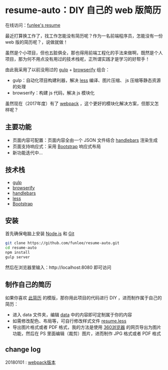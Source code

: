 resume-auto：DIY 自己的 web 版简历
===============================
在线访问：[funlee's resume](http://show.funlee.cn/resume/index.html "funlee's resume")

最近打算换工作了，找工作怎能没有简历呢？作为一名前端程序员，怎能没有一份 web 版的简历呢？，说做就做！

虽然是个小项目，但也五脏俱全，那也得用前端工程化的手法来做啊，既然是个人项目，那为何不用点没有用过的技术栈呢，正所谓实践才是学习的好帮手！

由此我采用了以前没用过的 [gulp](https://gulpjs.com/ "gulp") + [browserify](http://browserify.org/ "browserify") 组合：

* gulp：自动化项目构建利器，解决 [less](http://lesscss.org/ "less") 编译、图片压缩、 js 压缩等静态资源的处理
* browserify：构建 js 代码，解决 js 模块化

虽然现在（2017年度）有了 [webpack](https://webpack.github.io/ "webpack") ，这个更好的模块化解决方案，但那又怎样呢？

主要功能
-------
* 页面内容可配置：页面内容全由一个 JSON 文件结合 [handlebars](http://handlebarsjs.com/ "handlebars") 渲染生成
* 页面支持响应式：采用 [Bootstrap](http://www.bootcss.com/) 响应式布局
* 新功能迭代中...

技术栈
------
* [gulp](https://gulpjs.com/ "gulp")
* [browserify](http://browserify.org/ "browserify")
* [handlebars](http://handlebarsjs.com/ "handlebars")
* [less](http://lesscss.org/ "less")
* [Bootstrap](http://www.bootcss.com/)

安装
----
首先确保电脑上安装 [Node.js](https://nodejs.org/zh-cn/ "Node.js") 和 [Git](https://git-scm.com/ "Git")

```bash
git clone https://github.com/funlee/resume-auto.git
cd resume-auto
npm install
gulp server
```
然后在浏览器里输入：http://localhost:8080 即可访问

制作自己的简历
-------------
如果你喜欢 [此简历](http://show.funlee.cn/resume/index.html "funlee's resume") 的模版，那你用此项目的代码进行 DIY ，进而制作属于自己的简历：
* 进入 data 文件夹，编辑 [data](/src/data/resume.json "内容配置项") 中的内容即可定制属于你的内容
* 如需修改配色、布局等，可自行修改样式文件 [resume.less](/src/less/resume.less "简历样式")
* 导出图片格式或者 PDF 格式，我的方法是使用 [360浏览器](http://se.360.cn/ "360浏览器") 的网页导出为图片功能，然后在 PS 里面编辑（裁剪）图片，进而制作 JPG 格式或者 PDF 格式

change log
--------------
20180101 : [webpack版本](https://github.com/funlee/funlee-resume "resume")
